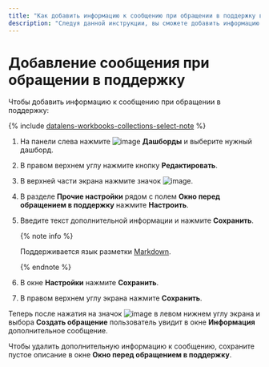 ```yaml
---
title: "Как добавить информацию к сообщению при обращении в поддержку в {{ datalens-full-name }}"
description: "Следуя данной инструкции, вы сможете добавить информацию к сообщению при обращении в поддержку." 
---
```


# Добавление сообщения при обращении в поддержку

Чтобы добавить информацию к сообщению при обращении в поддержку:


{% include [datalens-workbooks-collections-select-note](../../../_includes/datalens/operations/datalens-workbooks-collections-select-note.md) %}


1. На панели слева нажмите ![image](../../../_assets/datalens/dashboard-0523.svg) **Дашборды** и выберите нужный дашборд.
1. В правом верхнем углу нажмите кнопку **Редактировать**.
1. В верхней части экрана нажмите значок ![image](../../../_assets/settings.svg).
1. В разделе **Прочие настройки** рядом с полем **Окно перед обращением в поддержку** нажмите **Настроить**.
1. Введите текст дополнительной информации и нажмите **Сохранить**.

   {% note info %}

   Поддерживается язык разметки [Markdown](../../dashboard/markdown.md).

   {% endnote %}

1. В окне **Настройки** нажмите **Сохранить**.
1. В правом верхнем углу экрана нажмите **Сохранить**.

Теперь после нажатия на значок ![image](../../../_assets/datalens/question.svg) в левом нижнем углу экрана и выбора **Создать обращение** пользователь увидит в окне **Информация** дополнительное сообщение.

Чтобы удалить дополнительную информацию к сообщению, сохраните пустое описание в окне **Окно перед обращением в поддержку**.
